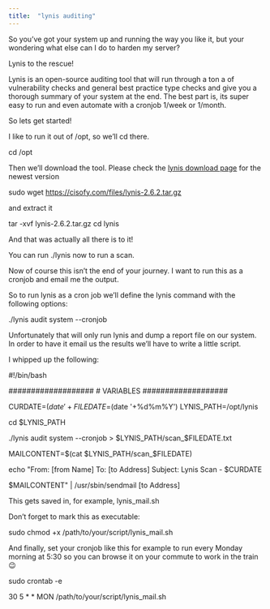 ```yaml
---
title:  "lynis auditing"
---
```



So you’ve got your system up and running the way you like it, but your wondering what else can I do to harden my server?

Lynis to the rescue!

Lynis is an open-source auditing tool that will run through a ton a of vulnerability checks and general best practice type checks and give you a thorough summary of your system at the end.
The best part is, its super easy to run and even automate with a cronjob 1/week or 1/month.

So lets get started!

I like to run it out of /opt, so we’ll cd there.


<div class="codeblok"> 
cd /opt
 </div>


Then we’ll download the tool. Please check the [lynis download page](https://cisofy.com/downloads/lynis/) for the newest version

sudo wget https://cisofy.com/files/lynis-2.6.2.tar.gz

and extract it

<div class="codeblok"> 
 tar -xvf lynis-2.6.2.tar.gz
 cd lynis
 </div>

And that was actually all there is to it!

You can run ./lynis now to run a scan.

Now of course this isn’t the end of your journey. I want to run this as a cronjob and email me the output.

So to run lynis as a cron job we’ll define the lynis command with the following options:

<div class="codeblok"> 
./lynis audit system --cronjob
 </div>

Unfortunately that will only run lynis and dump a report file on our system. In order to have it email us the results we’ll have to write a little script.

I whipped up the following:

<div class="codeblok"> 
#!/bin/bash

###################
\# VARIABLES
###################

CURDATE=$(date '+%d-%m-%Y %H:%M')
FILEDATE=$(date '+%d%m%Y')
LYNIS_PATH=/opt/lynis

cd $LYNIS_PATH

./lynis audit system --cronjob > $LYNIS_PATH/scan_$FILEDATE.txt

MAILCONTENT=$(cat $LYNIS_PATH/scan_$FILEDATE)

echo "From: [from Name]
To: [to Address]
Subject: Lynis Scan - $CURDATE

$MAILCONTENT" | /usr/sbin/sendmail [to Address]
 </div>

This gets saved in, for example, lynis_mail.sh

Don’t forget to mark this as executable:

<div class="codeblok"> 
sudo chmod +x /path/to/your/script/lynis_mail.sh
 </div>

And finally, set your cronjob like this for example to run every Monday morning at 5:30 so you can browse it on your commute to work in the train 😉

<div class="codeblok"> 
sudo crontab -e

30 5 * * MON /path/to/your/script/lynis_mail.sh
 </div>
